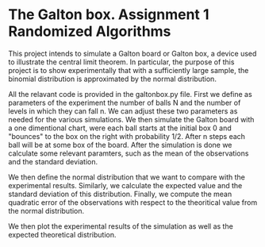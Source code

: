 # The Galton box. Assignment 1 Randomized Algorithms

This project intends to simulate a Galton board or Galton box, a device used to illustrate the central limit theorem. 
In particular, the purpose of this project is to show experimentally that with a sufficiently large sample, the binomial 
distribution is approximated by the normal distribution.

All the relavant code is provided in the galtonbox.py file. First we define as parameters of the experiment the number 
of balls N and the number of levels in which they can fall n. We can adjust these two parameters as needed for the 
various simulations. We then simulate the Galton board with a one dimentional chart, were each ball starts at the 
initial box 0 and "bounces" to the box on the right with probability 1/2. After n steps each ball will be at some box 
of the board. After the simulation is done we calculate some relevant paramters, such as the mean of the observations 
and the standard deviation.

We then define the normal distribution that we want to compare with the experimental results. Similarly, we calculate the 
expected value and the standard deviation of this distribution. Finally, we compute the mean quadratic error of the 
observations with respect to the theoritical value from the normal distribution.

We then plot the experimental results of the simulation as well as the expected theoretical distribution.

